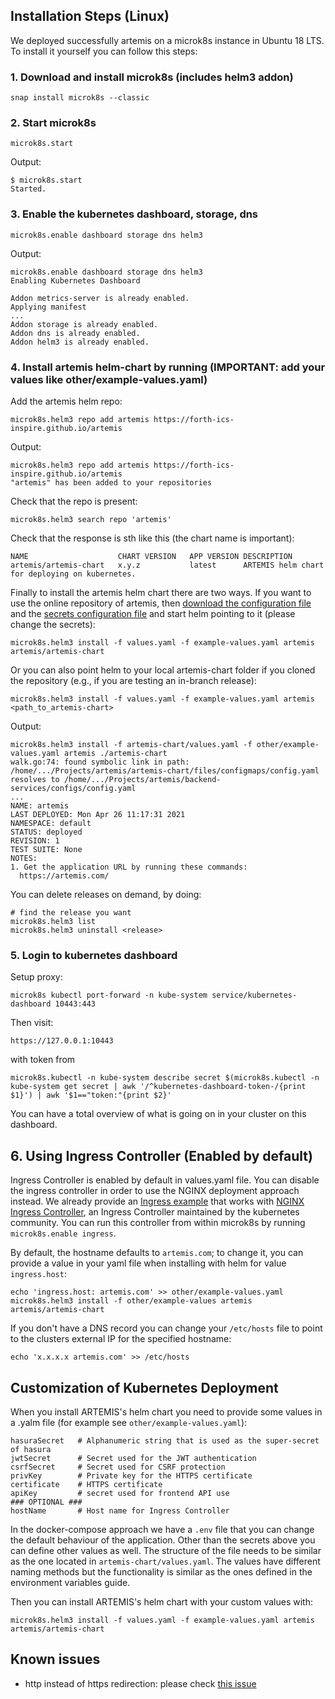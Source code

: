 ## Installation Steps (Linux)

We deployed successfully artemis on a microk8s instance in Ubuntu 18 LTS. To install it yourself you can follow this steps:

### 1. Download and install microk8s (includes helm3 addon)
```
snap install microk8s --classic
```

### 2. Start microk8s
```
microk8s.start
```
Output:
```
$ microk8s.start
Started.
```

### 3. Enable the kubernetes dashboard, storage, dns
```
microk8s.enable dashboard storage dns helm3
```
Output:
```
microk8s.enable dashboard storage dns helm3
Enabling Kubernetes Dashboard

Addon metrics-server is already enabled.
Applying manifest
...
Addon storage is already enabled.
Addon dns is already enabled.
Addon helm3 is already enabled.
```

### 4. Install artemis helm-chart by running (**IMPORTANT**: add your values like other/example-values.yaml)
Add the artemis helm repo:
```
microk8s.helm3 repo add artemis https://forth-ics-inspire.github.io/artemis
```
Output:
```
microk8s.helm3 repo add artemis https://forth-ics-inspire.github.io/artemis
"artemis" has been added to your repositories
```
Check that the repo is present:
```
microk8s.helm3 search repo 'artemis'
```
Check that the response is sth like this (the chart name is important):
```
NAME                 	CHART VERSION	APP VERSION	DESCRIPTION
artemis/artemis-chart	x.y.z        	latest     	ARTEMIS helm chart for deploying on kubernetes.
```
Finally to install the artemis helm chart there are two ways. If you want to use the online repository of artemis, then [download the configuration file](https://raw.githubusercontent.com/FORTH-ICS-INSPIRE/artemis/master/artemis-chart/values.yaml) and the [secrets configuration file](https://raw.githubusercontent.com/FORTH-ICS-INSPIRE/artemis/master/other/example-values.yaml) and start helm pointing to it (please change the secrets):
```
microk8s.helm3 install -f values.yaml -f example-values.yaml artemis artemis/artemis-chart
```
Or you can also point helm to your local artemis-chart folder if you cloned the repository (e.g., if you are testing an in-branch release):
```
microk8s.helm3 install -f values.yaml -f example-values.yaml artemis <path_to_artemis-chart>
```
Output:
```
microk8s.helm3 install -f artemis-chart/values.yaml -f other/example-values.yaml artemis ./artemis-chart
walk.go:74: found symbolic link in path: /home/.../Projects/artemis/artemis-chart/files/configmaps/config.yaml resolves to /home/.../Projects/artemis/backend-services/configs/config.yaml
...
NAME: artemis
LAST DEPLOYED: Mon Apr 26 11:17:31 2021
NAMESPACE: default
STATUS: deployed
REVISION: 1
TEST SUITE: None
NOTES:
1. Get the application URL by running these commands:
  https://artemis.com/
```
You can delete releases on demand, by doing:
```
# find the release you want
microk8s.helm3 list
microk8s.helm3 uninstall <release>
```
### 5. Login to kubernetes dashboard
Setup proxy:
```
microk8s kubectl port-forward -n kube-system service/kubernetes-dashboard 10443:443
```
Then visit:
```
https://127.0.0.1:10443
```
with token from
```
microk8s.kubectl -n kube-system describe secret $(microk8s.kubectl -n kube-system get secret | awk '/^kubernetes-dashboard-token-/{print $1}') | awk '$1=="token:"{print $2}'
```
You can have a total overview of what is going on in your cluster on this dashboard.

## 6. Using Ingress Controller (Enabled by default)

Ingress Controller is enabled by default in values.yaml file. You can disable the ingress controller in order to use the NGINX deployment approach instead. We already provide an [Ingress example](https://github.com/FORTH-ICS-INSPIRE/artemis/blob/master/artemis-chart/templates/ingresses.yaml) that works with [NGINX Ingress Controller](https://github.com/kubernetes/ingress-nginx), an Ingress Controller maintained by the kubernetes community. You can run this controller from within microk8s by running `microk8s.enable ingress`.

By default, the hostname defaults to `artemis.com`; to change it, you can provide a value in your yaml file when installing with helm for value `ingress.host`:
```
echo 'ingress.host: artemis.com' >> other/example-values.yaml
microk8s.helm3 install -f other/example-values artemis artemis/artemis-chart
```

If you don't have a DNS record you can change your `/etc/hosts` file to point to the clusters external IP for the specified hostname:
```
echo 'x.x.x.x artemis.com' >> /etc/hosts
```

## Customization of Kubernetes Deployment

When you install ARTEMIS's helm chart you need to provide some values in a .yalm file (for example see `other/example-values.yaml`):

```
hasuraSecret   # Alphanumeric string that is used as the super-secret of hasura
jwtSecret      # Secret used for the JWT authentication
csrfSecret     # Secret used for CSRF protection
privKey        # Private key for the HTTPS certificate
certificate    # HTTPS certificate
apiKey         # secret used for frontend API use
### OPTIONAL ###
hostName       # Host name for Ingress Controller
```
In the docker-compose approach we have a `.env` file that you can change the default behaviour of the application. Other than the secrets above you can define other values as well. The structure of the file needs to be similar as the one located in `artemis-chart/values.yaml`. The values have different naming methods but the functionality is similar as the ones defined in the environment variables guide.

Then you can install ARTEMIS's helm chart with your custom values with:
```
microk8s.helm3 install -f values.yaml -f example-values.yaml artemis artemis/artemis-chart
```

## Known issues
* http instead of https redirection: please check [this issue](https://github.com/FORTH-ICS-INSPIRE/artemis/issues/200)
